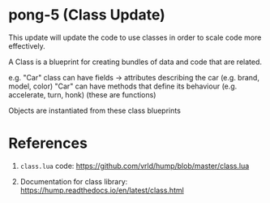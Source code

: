 # pong-5 (Class Update)

This update will update the code to use classes in order to scale code more effectively.

A Class is a blueprint for creating bundles of data and code that are related.

e.g. "Car" class can have fields -> attributes describing the car (e.g. brand, model, color)
"Car" can have methods that define its behaviour (e.g. accelerate, turn, honk) (these are functions)

Objects are instantiated from these class blueprints

# References

1. `class.lua` code: https://github.com/vrld/hump/blob/master/class.lua

1. Documentation for class library: https://hump.readthedocs.io/en/latest/class.html
